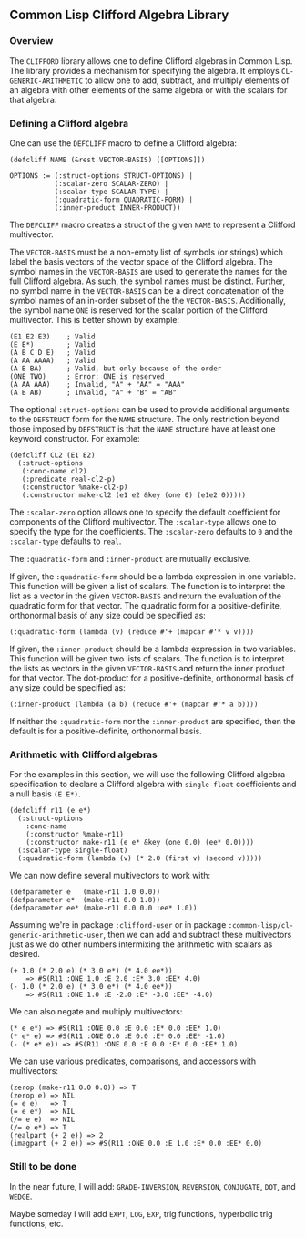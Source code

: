 ## Common Lisp Clifford Algebra Library

### Overview

The `CLIFFORD` library allows one to define Clifford algebras in
Common Lisp.  The library provides a mechanism for specifying the
algebra.  It employs `CL-GENERIC-ARITHMETIC` to allow one to add,
subtract, and multiply elements of an algebra with other elements of
the same algebra or with the scalars for that algebra.

### Defining a Clifford algebra

One can use the `DEFCLIFF` macro to define a Clifford algebra:

    (defcliff NAME (&rest VECTOR-BASIS) [[OPTIONS]])

    OPTIONS := (:struct-options STRUCT-OPTIONS) |
               (:scalar-zero SCALAR-ZERO) |
               (:scalar-type SCALAR-TYPE) |
               (:quadratic-form QUADRATIC-FORM) |
               (:inner-product INNER-PRODUCT))

The `DEFCLIFF` macro creates a struct of the given `NAME` to represent
a Clifford multivector.

The `VECTOR-BASIS` must be a non-empty list of symbols (or strings)
which label the basis vectors of the vector space of the Clifford
algebra.  The symbol names in the `VECTOR-BASIS` are used to generate
the names for the full Clifford algebra.  As such, the symbol names
must be distinct.  Further, no symbol name in the `VECTOR-BASIS` can
be a direct concatenation of the symbol names of an in-order subset of
the the `VECTOR-BASIS`.  Additionally, the symbol name `ONE` is
reserved for the scalar portion of the Clifford multivector.  This is
better shown by example:

    (E1 E2 E3)    ; Valid
    (E E*)        ; Valid
    (A B C D E)   ; Valid
    (A AA AAAA)   ; Valid
    (A B BA)      ; Valid, but only because of the order
    (ONE TWO)     ; Error: ONE is reserved
    (A AA AAA)    ; Invalid, "A" + "AA" = "AAA"
    (A B AB)      ; Invalid, "A" + "B" = "AB"

The optional `:struct-options` can be used to provide additional
arguments to the `DEFSTRUCT` form for the `NAME` structure.  The only
restriction beyond those imposed by `DEFSTRUCT` is that the `NAME`
structure have at least one keyword constructor.  For example:

    (defcliff CL2 (E1 E2)
      (:struct-options
       (:conc-name cl2)
       (:predicate real-cl2-p)
       (:constructor %make-cl2-p)
       (:constructor make-cl2 (e1 e2 &key (one 0) (e1e2 0)))))

The `:scalar-zero` option allows one to specify the default
coefficient for components of the Clifford multivector.  The
`:scalar-type` allows one to specify the type for the coefficients.
The `:scalar-zero` defaults to `0` and the `:scalar-type` defaults to
`real`.

The `:quadratic-form` and `:inner-product` are mutually exclusive.

If given, the `:quadratic-form` should be a lambda expression in one
variable.  This function will be given a list of scalars.  The
function is to interpret the list as a vector in the given
`VECTOR-BASIS` and return the evaluation of the quadratic form for
that vector.  The quadratic form for a positive-definite, orthonormal
basis of any size could be specified as:

    (:quadratic-form (lambda (v) (reduce #'+ (mapcar #'* v v))))

If given, the `:inner-product` should be a lambda expression in two
variables.  This function will be given two lists of scalars.  The
function is to interpret the lists as vectors in the given
`VECTOR-BASIS` and return the inner product for that vector.  The
dot-product for a positive-definite, orthonormal basis of any size
could be specified as:

    (:inner-product (lambda (a b) (reduce #'+ (mapcar #'* a b))))

If neither the `:quadratic-form` nor the `:inner-product` are
specified, then the default is for a positive-definite, orthonormal
basis.

### Arithmetic with Clifford algebras

For the examples in this section, we will use the following Clifford
algebra specification to declare a Clifford algebra with
`single-float` coefficients and a null basis `(E E*)`.

    (defcliff r11 (e e*)
      (:struct-options
        :conc-name
        (:constructor %make-r11)
        (:constructor make-r11 (e e* &key (one 0.0) (ee* 0.0))))
      (:scalar-type single-float)
      (:quadratic-form (lambda (v) (* 2.0 (first v) (second v)))))

We can now define several multivectors to work with:

    (defparameter e   (make-r11 1.0 0.0))
    (defparameter e*  (make-r11 0.0 1.0))
    (defparameter ee* (make-r11 0.0 0.0 :ee* 1.0))

Assuming we're in package `:clifford-user` or in package
`:common-lisp/cl-generic-arithmetic-user`, then we can add and
subtract these multivectors just as we do other numbers intermixing
the arithmetic with scalars as desired.

    (+ 1.0 (* 2.0 e) (* 3.0 e*) (* 4.0 ee*))
        => #S(R11 :ONE 1.0 :E 2.0 :E* 3.0 :EE* 4.0)
    (- 1.0 (* 2.0 e) (* 3.0 e*) (* 4.0 ee*))
        => #S(R11 :ONE 1.0 :E -2.0 :E* -3.0 :EE* -4.0)

We can also negate and multiply multivectors:

    (* e e*) => #S(R11 :ONE 0.0 :E 0.0 :E* 0.0 :EE* 1.0)
    (* e* e) => #S(R11 :ONE 0.0 :E 0.0 :E* 0.0 :EE* -1.0)
    (- (* e* e)) => #S(R11 :ONE 0.0 :E 0.0 :E* 0.0 :EE* 1.0)

We can use various predicates, comparisons, and accessors with
multivectors:

    (zerop (make-r11 0.0 0.0)) => T
    (zerop e) => NIL
    (= e e)   => T
    (= e e*)  => NIL
    (/= e e)  => NIL
    (/= e e*) => T
    (realpart (+ 2 e)) => 2
    (imagpart (+ 2 e)) => #S(R11 :ONE 0.0 :E 1.0 :E* 0.0 :EE* 0.0)

### Still to be done

In the near future, I will add: `GRADE-INVERSION`, `REVERSION`,
`CONJUGATE`, `DOT`, and `WEDGE`.

Maybe someday I will add `EXPT`, `LOG`, `EXP`, trig functions,
hyperbolic trig functions, etc.
